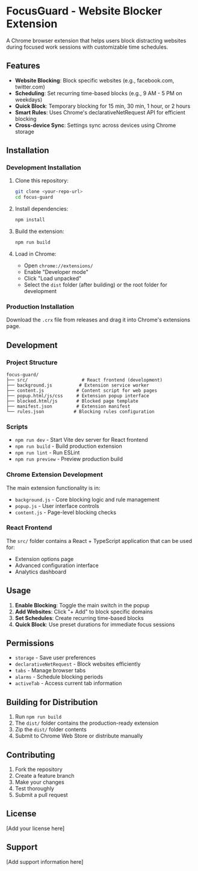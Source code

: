 # FocusGuard - Website Blocker Extension

A Chrome browser extension that helps users block distracting websites during focused work sessions with customizable time schedules.

## Features

- **Website Blocking**: Block specific websites (e.g., facebook.com, twitter.com)
- **Scheduling**: Set recurring time-based blocks (e.g., 9 AM - 5 PM on weekdays)
- **Quick Block**: Temporary blocking for 15 min, 30 min, 1 hour, or 2 hours
- **Smart Rules**: Uses Chrome's declarativeNetRequest API for efficient blocking
- **Cross-device Sync**: Settings sync across devices using Chrome storage

## Installation

### Development Installation

1. Clone this repository:
   ```bash
   git clone <your-repo-url>
   cd focus-guard
   ```

2. Install dependencies:
   ```bash
   npm install
   ```

3. Build the extension:
   ```bash
   npm run build
   ```

4. Load in Chrome:
   - Open `chrome://extensions/`
   - Enable "Developer mode"
   - Click "Load unpacked"
   - Select the `dist` folder (after building) or the root folder for development

### Production Installation

Download the `.crx` file from releases and drag it into Chrome's extensions page.

## Development

### Project Structure

```
focus-guard/
├── src/                    # React frontend (development)
├── background.js          # Extension service worker
├── content.js            # Content script for web pages
├── popup.html/js/css     # Extension popup interface
├── blocked.html/js       # Blocked page template
├── manifest.json         # Extension manifest
└── rules.json           # Blocking rules configuration
```

### Scripts

- `npm run dev` - Start Vite dev server for React frontend
- `npm run build` - Build production extension
- `npm run lint` - Run ESLint
- `npm run preview` - Preview production build

### Chrome Extension Development

The main extension functionality is in:
- `background.js` - Core blocking logic and rule management
- `popup.js` - User interface controls
- `content.js` - Page-level blocking checks

### React Frontend

The `src/` folder contains a React + TypeScript application that can be used for:
- Extension options page
- Advanced configuration interface
- Analytics dashboard

## Usage

1. **Enable Blocking**: Toggle the main switch in the popup
2. **Add Websites**: Click "+ Add" to block specific domains
3. **Set Schedules**: Create recurring time-based blocks
4. **Quick Block**: Use preset durations for immediate focus sessions

## Permissions

- `storage` - Save user preferences
- `declarativeNetRequest` - Block websites efficiently
- `tabs` - Manage browser tabs
- `alarms` - Schedule blocking periods
- `activeTab` - Access current tab information

## Building for Distribution

1. Run `npm run build`
2. The `dist/` folder contains the production-ready extension
3. Zip the `dist/` folder contents
4. Submit to Chrome Web Store or distribute manually

## Contributing

1. Fork the repository
2. Create a feature branch
3. Make your changes
4. Test thoroughly
5. Submit a pull request

## License

[Add your license here]

## Support

[Add support information here]
